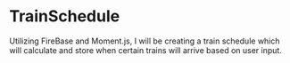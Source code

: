 # TrainSchedule
Utilizing FireBase and Moment.js, I will be creating a train schedule which will calculate and store when certain trains will arrive based on user input.
